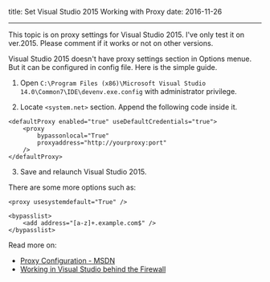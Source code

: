 title: Set Visual Studio 2015 Working with Proxy
date: 2016-11-26

---

This topic is on proxy settings for Visual Studio 2015. I've only test it on ver.2015. Please comment if it works or not on other versions.

Visual Studio 2015 doesn't have proxy settings section in Options menue. But it can be configured in config file. Here is the simple guide.

<!--more-->

1. Open `C:\Program Files (x86)\Microsoft Visual Studio 14.0\Common7\IDE\devenv.exe.config` with administrator privilege.

2. Locate `<system.net>` section. Append the following code inside it.

```
<defaultProxy enabled="true" useDefaultCredentials="true">
    <proxy
        bypassonlocal="True"
        proxyaddress="http://yourproxy:port"
    />
</defaultProxy>
```

3. Save and relaunch Visual Studio 2015.

There are some more options such as:

```
<proxy usesystemdefault="True" />

<bypasslist>
    <add address="[a-z]+.example.com$" />
</bypasslist>
```

Read more on:  
* [Proxy Configuration - MSDN](https://msdn.microsoft.com/en-us/library/dkwyc043(v=vs.110).aspx)  
* [Working in Visual Studio behind the Firewall](https://taeguk.co.uk/blog/working-in-visual-studio-behind-the-firewall/)